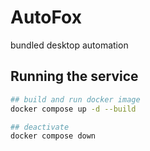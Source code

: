 # AutoFox

bundled desktop automation

## Running the service

```sh
## build and run docker image
docker compose up -d --build

## deactivate
docker compose down
```
